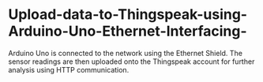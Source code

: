 # Upload-data-to-Thingspeak-using-Arduino-Uno-Ethernet-Interfacing-
Arduino Uno is connected to the network using the Ethernet Shield. The sensor readings are then uploaded onto the Thingspeak account for further analysis using HTTP communication.

